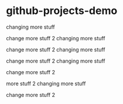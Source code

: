 # github-projects-demo


changing more stuff

change more stuff 2
changing more stuff

change more stuff 2
changing more stuff

change more stuff 2
changing more stuff

change more stuff 2

 more stuff 2
changing more stuff

change more stuff 2
